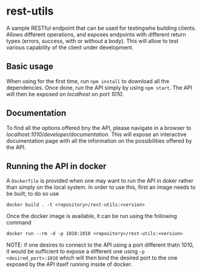 # rest-utils

A sample RESTful endpoint that can be used for testingwhe building clients. Allows different operations, and exposes endpoints with different return types (errors, success, with or without a body). This will allow to test various capability of the client under development.

## Basic usage

When using for the first time, run `npm install` to download all the dependencies. Once done, run the API simply by using `npm start`. The API will then be exposed on _localhost_ on port _1010_.

## Documentation

To find all the options offered bny the API, please navigate in a browser to _localhost:1010/developer/documentation_. This will expose an interactive documentation page with all the information on the possibilities offered by the API.

## Running the API in docker

A `Dockerfile` is provided when one may want to run the API in doker rather than simply on the local system. In order to use this, first an image needs to be built; to do so use 

```
docker build . -t <repository>/rest-utils:<version>
```
Once the docker image is available, it can be run using the following command

```
docker run --rm -d -p 1010:1010 <repository>/rest-utils:<version>
```

NOTE: if one desires to connect to the API using a port different thatn 1010, it would be sufficient to expose a different one using `-p <desired_port>:1010` which will then bind the desired port to the one exposed by the API itself running inside of docker.
